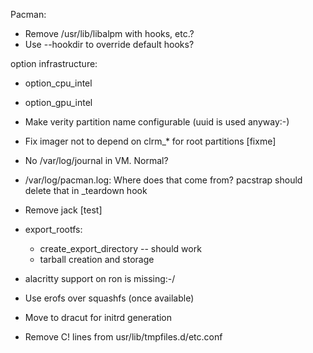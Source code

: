 Pacman:
 * Remove /usr/lib/libalpm with hooks, etc.?
 * Use --hookdir to override default hooks?

option infrastructure:
  * option_cpu_intel
  * option_gpu_intel

* Make verity partition name configurable (uuid is used anyway:-)
* Fix imager not to depend on clrm_* for root partitions [fixme]

* No /var/log/journal in VM. Normal?
* /var/log/pacman.log: Where does that come from? pacstrap
  should delete that in _teardown hook

* Remove jack [test]

* export_rootfs:
   * create_export_directory -- should work
   * tarball creation and storage

* alacritty support on ron is missing:-/

* Use erofs over squashfs (once available)
* Move to dracut for initrd generation

* Remove C! lines from usr/lib/tmpfiles.d/etc.conf
